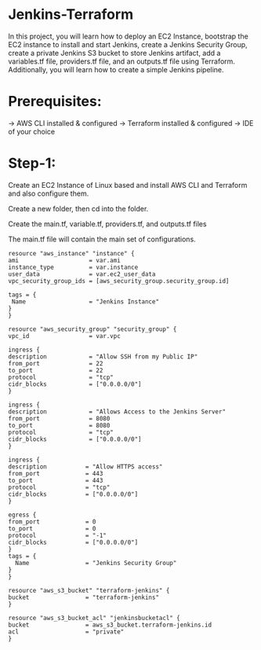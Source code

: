 # Jenkins-Terraform

In this project, you will learn how to deploy an EC2 Instance, bootstrap the EC2 instance to install and start Jenkins, create a Jenkins Security Group, create a private Jenkins S3 bucket to store Jenkins artifact, add a variables.tf file, providers.tf file, and an outputs.tf file using Terraform. Additionally, you will learn how to create a simple Jenkins pipeline.

# Prerequisites:

-> AWS CLI installed & configured
-> Terraform installed & configured
-> IDE of your choice

# Step-1:

Create an EC2 Instance of Linux based and install AWS CLI and Terraform and also configure them.

Create a new folder, then cd into the folder.

Create the main.tf, variable.tf, providers.tf, and outputs.tf files

The main.tf file will contain the main set of configurations.
```
resource "aws_instance" "instance" {
ami                    = var.ami
instance_type          = var.instance
user_data              = var.ec2_user_data
vpc_security_group_ids = [aws_security_group.security_group.id]

tags = {
 Name                  = "Jenkins Instance"
}
}

resource "aws_security_group" "security_group" { 
vpc_id                 = var.vpc

ingress {
description            = "Allow SSH from my Public IP"
from_port              = 22
to_port                = 22
protocol               = "tcp"
cidr_blocks            = ["0.0.0.0/0"]
}

ingress {
description            = "Allows Access to the Jenkins Server"
from_port              = 8080
to_port                = 8080
protocol               = "tcp"
cidr_blocks            = ["0.0.0.0/0"]
}

ingress {
description           = "Allow HTTPS access"
from_port             = 443
to_port               = 443
protocol              = "tcp"
cidr_blocks           = ["0.0.0.0/0"]
}

egress {
from_port             = 0
to_port               = 0
protocol              = "-1"
cidr_blocks           = ["0.0.0.0/0"]
}
tags = {
  Name                = "Jenkins Security Group"
}
}

resource "aws_s3_bucket" "terraform-jenkins" {
bucket                = "terraform-jenkins"
}

resource "aws_s3_bucket_acl" "jenkinsbucketacl" {
bucket                = aws_s3_bucket.terraform-jenkins.id
acl                   = "private"
}
```

